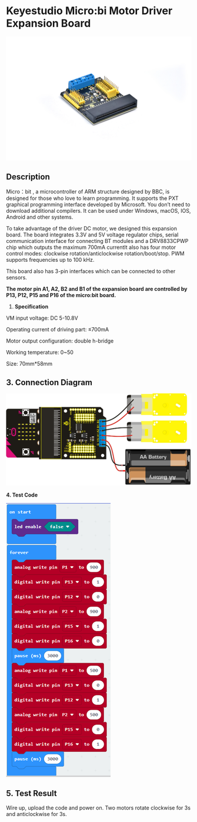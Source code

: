 # Keyestudio Micro:bi Motor Driver Expansion Board

![\_DSC8435(1)](KS4033/media/41931c526a28edc8029dd5456d7b58b5.jpeg)

## Description

Micro：bit , a microcontroller of ARM structure designed by BBC, is designed for
those who love to learn programming. It supports the PXT graphical programming
interface developed by Microsoft. You don’t need to download additional
compilers. It can be used under Windows, macOS, IOS, Android and other systems.

To take advantage of the driver DC motor, we designed this expansion board. The
board integrates 3.3V and 5V voltage regulator chips, serial communication
interface for connecting BT modules and a DRV8833CPWP chip which outputs the
maximum 700mA currentIt also has four motor control modes: clockwise
rotation/anticlockwise rotation/boot/stop. PWM supports frequencies up to 100
kHz.

This board also has 3-pin interfaces which can be connected to other sensors.

**The motor pin A1, A2, B2 and B1 of the expansion board are controlled by P13,
P12, P15 and P16 of the micro:bit board.**

1.  **Specification**

VM input voltage: DC 5-10.8V

Operating current of driving part: ≤700mA

Motor output configuration: double h-bridge

Working temperature: 0\~50

Size: 70mm\*58mm

## 3. Connection Diagram

**![](KS4033/media/ab0cb08e139f56ebe877d1dfd273ccba.png)**

**4. Test Code**

![](KS4033/media/f70447dc13bda85ffbbb311f0b258dcd.png) 


## 5. Test Result

Wire up, upload the code and power on. Two motors rotate clockwise for 3s and
anticlockwise for 3s.


